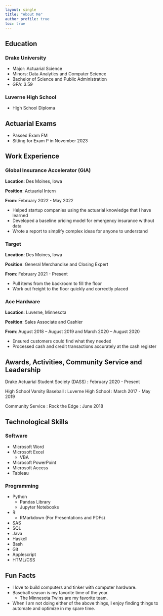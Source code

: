 ```yaml
---
layout: single
title: "About Me"
author_profile: true
toc: true
---
```


## Education

### Drake University

* Major: Actuarial Science
* Minors: Data Analytics and Computer Science
* Bachelor of Science and Public Administration
* GPA: 3.59

### Luverne High School
* High School Diploma

## Actuarial Exams
* Passed Exam FM
* Sitting for Exam P in November 2023

## Work Experience

### Global Insurance Accelerator (GIA)

**Location**: Des Moines, Iowa

**Position**: Actuarial Intern

**From**: February 2022 - May 2022

* Helped startup companies using the actuarial knowledge that I have learned
* Developed a baseline pricing model for emergency insurance without data
* Wrote a report to simplify complex ideas for anyone to understand

### Target

**Location**: Des Moines, Iowa

**Position**: General Merchandise and Closing Expert

**From**: February 2021 - Present

* Pull items from the backroom to fill the floor
* Work out freight to the floor quickly and correctly placed


### Ace Hardware

**Location**: Luverne, Minnesota

**Position**: Sales Associate and Cashier

**From**: August 2018 – August 2019 and March 2020 – August 2020

* Ensured customers could find what they needed
* Processed cash and credit transactions accurately at the cash register

## Awards, Activities, Community Service and Leadership

Drake Actuarial Student Society (DASS)
:   February 2020 - Present

High School Varsity Baseball
:   Luverne High School
:   March 2017 - May 2019

Community Service
:   Rock the Edge
:   June 2018

## Technological Skills

### Software

* Microsoft Word
* Microsoft Excel
    * VBA
* Microsoft PowerPoint
* Microsoft Access
* Tableau

### Programming

* Python
    * Pandas Library
    * Jupyter Notebooks
* R
    * RMarkdown (For Presentations and PDFs)
* SAS
* SQL
* Java
* Haskell
* Bash
* Git
* Applescript
* HTML/CSS

## Fun Facts

* I love to build computers and tinker with computer hardware.
* Baseball season is my favorite time of the year.
    * The Minnesota Twins are my favorite team.
* When I am not doing either of the above things, I enjoy finding things to automate and optimize in my spare time.